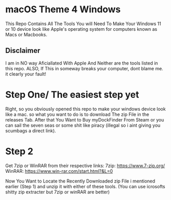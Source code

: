 # macOS Theme 4 Windows
This Repo Contains All The Tools You will Need To Make Your Windows 11 or 10 device look like Apple's operating system for computers known as Macs or Macbooks.
## Disclaimer
I am in NO way Aficiallated With Apple And Neither are the tools listed in this repo.
ALSO, If This in someway breaks your computer, dont blame me. it clearly your fault!
# Step One/ The easiest step yet
Right, so you obviously opened this repo to make your windows device look like a mac. so what you want to do is to download The zip File in the releases Tab. After that You Want to Buy myDockFinder From Steam or you can sail the seven seas or some shit like piracy (illegal so i aint giving you scumbags a direct link).
# Step 2
Get 7zip or WinRAR from their respective links:
7zip: https://www.7-zip.org/
WinRAR: https://www.win-rar.com/start.html?&L=0

Now You Want to Locate the Recently Downloaded zip File i mentioned earlier (Step 1) and unzip it with either of these tools.
(You can use icrosofts shitty zip extracter but 7zip or winRAR are better)
